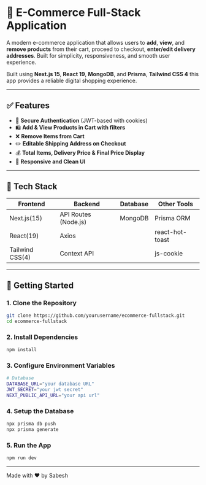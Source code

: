 # 🛒 E-Commerce Full-Stack Application

A modern e-commerce application that allows users to **add**, **view**, and **remove products** from their cart, proceed to checkout, **enter/edit delivery addresses**. Built for simplicity, responsiveness, and smooth user experience.

Built using **Next.js 15**, **React 19**, **MongoDB**, and **Prisma**, **Tailwind CSS 4** this app provides a reliable digital shopping experience.

---

## ✅ Features

- 🔐 **Secure Authentication** (JWT-based with cookies)  
- 🛍 **Add & View Products in Cart with filters**  
- ❌ **Remove Items from Cart**  
- ✏️ **Editable Shipping Address on Checkout**  
- 💰 **Total Items, Delivery Price & Final Price Display**  
- 📱 **Responsive and Clean UI**  

---

## 🧱 Tech Stack

| Frontend | Backend | Database | Other Tools |
|----------|---------|----------|-------------|
| Next.js(15)  | API Routes (Node.js) | MongoDB | Prisma ORM |
| React(19)    | Axios |            | react-hot-toast |
| Tailwind CSS(4) | Context API | | js-cookie |

---

## 🚀 Getting Started

### 1. Clone the Repository

```bash
git clone https://github.com/yourusername/ecommerce-fullstack.git
cd ecommerce-fullstack

```
### 2. Install Dependencies
```bash
npm install
```
### 3. Configure Environment Variables
```bash
# Database
DATABASE_URL="your database URL"
JWT_SECRET="your jwt secret"
NEXT_PUBLIC_API_URL="your api url"
``` 
### 4. Setup the Database
```bash
npx prisma db push
npx prisma generate
```
### 5. Run the App
```bash
npm run dev
```

---
Made with ❤️ by Sabesh
